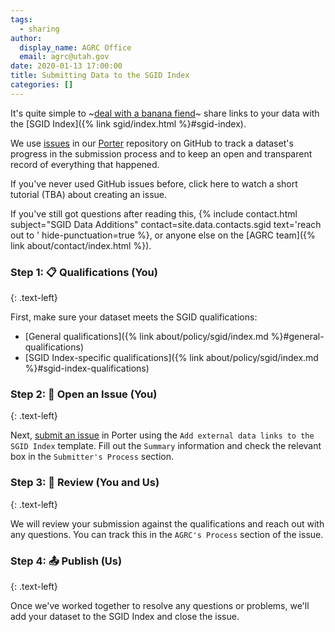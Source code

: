 ```yaml
---
tags:
  - sharing
author:
  display_name: AGRC Office
  email: agrc@utah.gov
date: 2020-01-13 17:00:00
title: Submitting Data to the SGID Index
categories: []
---
```


It's quite simple to ~[deal with a banana fiend](https://youtu.be/F4PZXuk3TsM?t=130)~ share links to your data with the [SGID Index]({% link sgid/index.html %}#sgid-index).

We use [issues](https://guides.github.com/features/issues/) in our [Porter](https://github.com/agrc/porter/issues) repository on GitHub to track a dataset's progress in the submission process and to keep an open and transparent record of everything that happened.

If you've never used GitHub issues before, click here to watch a short tutorial (TBA) about creating an issue.

If you've still got questions after reading this, {% include contact.html subject="SGID Data Additions" contact=site.data.contacts.sgid text='reach out to ' hide-punctuation=true %}, or anyone else on the [AGRC team]({% link about/contact/index.html %}).

### Step 1: 📋 Qualifications (You)
{: .text-left}

First, make sure your dataset meets the SGID qualifications:

- [General qualifications]({% link about/policy/sgid/index.md %}#general-qualifications)
- [SGID Index-specific qualifications]({% link about/policy/sgid/index.md %}#sgid-index-qualifications)

### Step 2: 📂 Open an Issue (You)
{: .text-left}

Next, [submit an issue](https://github.com/agrc/porter/issues/new/choose) in Porter using the `Add external data links to the SGID Index` template. Fill out the `Summary` information and check the relevant box in the `Submitter's Process` section.

### Step 3: 🔎 Review (You and Us)
{: .text-left}

We will review your submission against the qualifications and reach out with any questions. You can track this in the `AGRC's Process` section of the issue.

### Step 4: 📤 Publish (Us)
{: .text-left}

Once we've worked together to resolve any questions or problems, we'll add your dataset to the SGID Index and close the issue.
